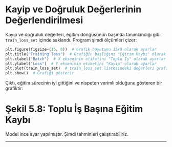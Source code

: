 # Kayip ve Doğruluk Değerlerinin Değerlendirilmesi

Kayıp ve doğruluk değerleri, eğitim döngüsünün başında tanımlandığı gibi `train_loss_set` içinde saklandı. Program şimdi ölçümleri çizer:

```python
plt.figure(figsize=(15, 8))  # Grafik boyutunu 15x8 olarak ayarlar
plt.title("Training loss")  # Grafiğin başlığını "Eğitim Kaybı" olarak ayarlar
plt.xlabel("Batch")  # X ekseninin etiketini "Toplu İş" olarak ayarlar
plt.ylabel("Loss")  # Y ekseninin etiketini "Kayıp" olarak ayarlar
plt.plot(train_loss_set)  # train_loss_set listesindeki değerleri grafikte çizer
plt.show()  # Grafiği gösterir
```

Çıktı, eğitim sürecinin iyi gittiğini ve nispeten verimli olduğunu gösteren bir grafiktir:

# Şekil 5.8: Toplu İş Başına Eğitim Kaybı

Model ince ayar yapılmıştır. Şimdi tahminleri çalıştırabiliriz.

---

